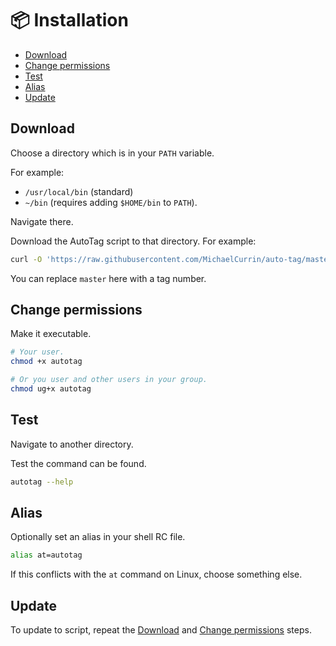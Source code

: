 # 📦 Installation

- [Download](#download)
- [Change permissions](#change-permissions)
- [Test](#test)
- [Alias](#alias)
- [Update](#update)


## Download

Choose a directory which is in your `PATH` variable.

For example:

- `/usr/local/bin` (standard)
- `~/bin` (requires adding `$HOME/bin` to `PATH`).

Navigate there.

Download the AutoTag script to that directory. For example:

```sh
curl -O 'https://raw.githubusercontent.com/MichaelCurrin/auto-tag/master/autotag'
```

You can replace `master` here with a tag number.


## Change permissions

Make it executable.

```sh
# Your user.
chmod +x autotag

# Or you user and other users in your group.
chmod ug+x autotag
```

## Test

Navigate to another directory.

Test the command can be found.

```sh
autotag --help
```

## Alias

Optionally set an alias in your shell RC file.

```sh
alias at=autotag
```

If this conflicts with the `at` command on Linux, choose something else.


## Update

To update to script, repeat the [Download](#download) and [Change permissions](#change-permissions) steps.
